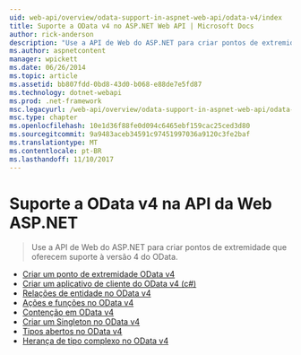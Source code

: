 ```yaml
---
uid: web-api/overview/odata-support-in-aspnet-web-api/odata-v4/index
title: Suporte a OData v4 no ASP.NET Web API | Microsoft Docs
author: rick-anderson
description: "Use a API de Web do ASP.NET para criar pontos de extremidade que oferecem suporte à versão 4 do OData."
ms.author: aspnetcontent
manager: wpickett
ms.date: 06/26/2014
ms.topic: article
ms.assetid: bb807fdd-0bd8-43d0-b068-e88de7e5fd87
ms.technology: dotnet-webapi
ms.prod: .net-framework
msc.legacyurl: /web-api/overview/odata-support-in-aspnet-web-api/odata-v4
msc.type: chapter
ms.openlocfilehash: 10e1d36f88fe0d094c6465ebf159cac25ced3d80
ms.sourcegitcommit: 9a9483aceb34591c97451997036a9120c3fe2baf
ms.translationtype: MT
ms.contentlocale: pt-BR
ms.lasthandoff: 11/10/2017
---
```

<a name="supporting-odata-v4-in-aspnet-web-api"></a>Suporte a OData v4 na API da Web ASP.NET
====================
> Use a API de Web do ASP.NET para criar pontos de extremidade que oferecem suporte à versão 4 do OData.


- [Criar um ponto de extremidade OData v4](create-an-odata-v4-endpoint.md)
- [Criar um aplicativo de cliente do OData v4 (c#)](create-an-odata-v4-client-app.md)
- [Relações de entidade no OData v4](entity-relations-in-odata-v4.md)
- [Ações e funções no OData v4](odata-actions-and-functions.md)
- [Contenção em OData v4](odata-containment-in-web-api-22.md)
- [Criar um Singleton no OData v4](using-a-singleton-in-an-odata-endpoint-in-web-api-22.md)
- [Tipos abertos no OData v4](use-open-types-in-odata-v4.md)
- [Herança de tipo complexo no OData v4](complex-type-inheritance-in-odata-v4.md)
